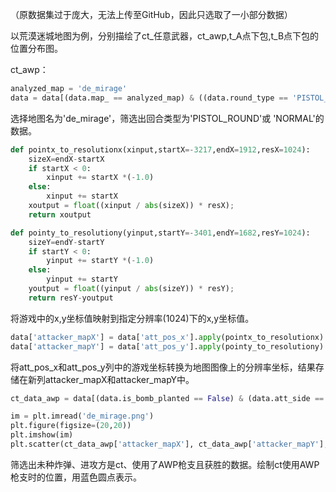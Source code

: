 （原数据集过于庞大，无法上传至GitHub，因此只选取了一小部分数据）

以荒漠迷城地图为例，分别描绘了ct_任意武器，ct_awp,t_A点下包,t_B点下包的位置分布图。

ct_awp：
```python
analyzed_map = 'de_mirage'
data = data[(data.map_ == analyzed_map) & ((data.round_type == 'PISTOL_ROUND') | (data.round_type == 'NORMAL'))]
```
选择地图名为'de_mirage'，筛选出回合类型为'PISTOL_ROUND'或 'NORMAL'的数据。

```python
def pointx_to_resolutionx(xinput,startX=-3217,endX=1912,resX=1024):
    sizeX=endX-startX
    if startX < 0:
        xinput += startX *(-1.0)
    else:
        xinput += startX
    xoutput = float((xinput / abs(sizeX)) * resX);
    return xoutput

def pointy_to_resolutiony(yinput,startY=-3401,endY=1682,resY=1024):
    sizeY=endY-startY
    if startY < 0:
        yinput += startY *(-1.0)
    else:
        yinput += startY
    youtput = float((yinput / abs(sizeY)) * resY);
    return resY-youtput
```
将游戏中的x,y坐标值映射到指定分辨率(1024)下的x,y坐标值。

```python
data['attacker_mapX'] = data['att_pos_x'].apply(pointx_to_resolutionx)
data['attacker_mapY'] = data['att_pos_y'].apply(pointy_to_resolutiony)
```
将att_pos_x和att_pos_y列中的游戏坐标转换为地图图像上的分辨率坐标，结果存储在新列attacker_mapX和attacker_mapY中。

```python
ct_data_awp = data[(data.is_bomb_planted == False) & (data.att_side == 'CounterTerrorist') & (data.wp == 'AWP') & (data.winner_side == 'CounterTerrorist')]

im = plt.imread('de_mirage.png')
plt.figure(figsize=(20,20))
plt.imshow(im)
plt.scatter(ct_data_awp['attacker_mapX'], ct_data_awp['attacker_mapY'],alpha=0.005,c='blue')
```
筛选出未种炸弹、进攻方是ct、使用了AWP枪支且获胜的数据。绘制ct使用AWP枪支时的位置，用蓝色圆点表示。

